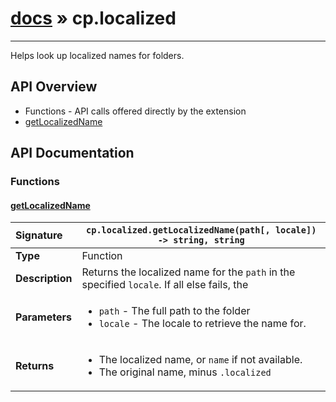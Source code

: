 # [docs](index.md) » cp.localized
---

Helps look up localized names for folders.

## API Overview
* Functions - API calls offered directly by the extension
 * [getLocalizedName](#getlocalizedname)

## API Documentation

### Functions

#### [getLocalizedName](#getlocalizedname)
| <span style="float: left;">**Signature**</span> | <span style="float: left;">`cp.localized.getLocalizedName(path[, locale]) -> string, string` </span>                                                          |
| -----------------------------------------------------|---------------------------------------------------------------------------------------------------------|
| **Type**                                             | Function                                                                                         |
| **Description**                                      | Returns the localized name for the `path` in the specified `locale`. If all else fails, the                                                                                         |
| **Parameters**                                       | <ul markdown="1"><li markdown="1">`path`			- The full path to the folder</li><li markdown="1">`locale`		    - The locale to retrieve the name for.</li></ul> |
| **Returns**                                          | <ul markdown="1"><li markdown="1">The localized name, or `name` if not available.</li><li markdown="1">The original name, minus `.localized`</li></ul>          |

